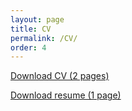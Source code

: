 ```yaml
---
layout: page
title: CV
permalink: /CV/
order: 4
---
```

[Download CV (2 pages)](..\assets\CV_NikhilTilak.pdf)

<!-- <object data="{{ "..\assets\CV_NikhilTilak.pdf" }}" width="1000" height="1000" type='application/pdf'></object> -->

<!-- <iframe src="https://drive.google.com/file/d/1SvUcfyWhcThUWqPlR4c9VhG9IoVdW-Lz/preview" width="640" height="480" allow="autoplay"></iframe> -->

[Download resume (1 page)](..\assets\data_sci_10302022.pdf)

